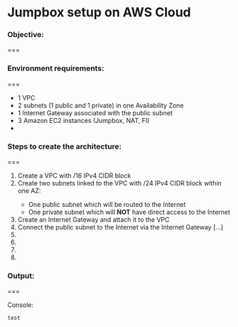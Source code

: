 # Jumpbox setup on AWS Cloud

### Objective:
===

### Environment requirements:
===
- 1 VPC
- 2 subnets (1 public and 1 private) in one Availability Zone
- 1 Internet Gateway associated with the public subnet
- 3 Amazon EC2 instances (Jumpbox, NAT, FI)
-

### Steps to create the architecture:
===
1. Create a VPC with <IP>/16 IPv4 CIDR block
2. Create two subnets linked to the VPC with <IP>/24 IPv4 CIDR block within one AZ:
   - One public subnet which will be routed to the Internet
   - One private subnet which will **NOT** have direct access to the Internet
3. Create an Internet Gateway and attach it to the VPC
4. Connect the public subnet to the Internet via the Internet Gateway [...]
5.
6.
7.
8.

### Output:
===

Console:
```
test
```

